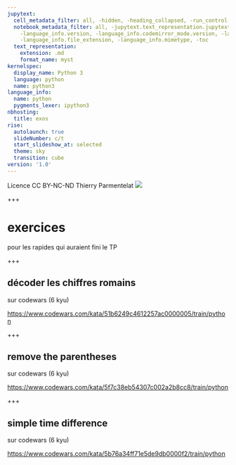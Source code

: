 ```yaml
---
jupytext:
  cell_metadata_filter: all, -hidden, -heading_collapsed, -run_control, -trusted
  notebook_metadata_filter: all, -jupytext.text_representation.jupytext_version, -jupytext.text_representation.format_version,
    -language_info.version, -language_info.codemirror_mode.version, -language_info.codemirror_mode,
    -language_info.file_extension, -language_info.mimetype, -toc
  text_representation:
    extension: .md
    format_name: myst
kernelspec:
  display_name: Python 3
  language: python
  name: python3
language_info:
  name: python
  pygments_lexer: ipython3
nbhosting: 
  title: exos
rise:
  autolaunch: true
  slideNumber: c/t
  start_slideshow_at: selected
  theme: sky
  transition: cube
version: '1.0'
---
```


<div class="licence">
<span>Licence CC BY-NC-ND</span>
<span>Thierry Parmentelat</span>
<span><img src="media/inria-25-alpha.png" /></span>
</div>

+++

# exercices

pour les rapides qui auraient fini le TP

+++

## décoder les chiffres romains

sur codewars (6 kyu)

https://www.codewars.com/kata/51b6249c4612257ac0000005/train/python

+++

## remove the parentheses

sur codewars (6 kyu)

https://www.codewars.com/kata/5f7c38eb54307c002a2b8cc8/train/python

+++

## simple time difference

sur codewars (6 kyu)

https://www.codewars.com/kata/5b76a34ff71e5de9db0000f2/train/python
